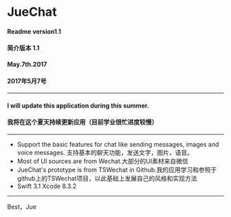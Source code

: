 # JueChat
 #### Readme version1.1
 #### 简介版本 1.1
 #### May.7th.2017
 #### 2017年5月7号
 ****
 #### I will update this application during this summer.
 #### 我将在这个夏天持续更新应用（目前学业很忙进度较慢）
 ****
 * Support the basic features for chat like sending messages, images and voice messages. 支持基本的聊天功能，发送文字，图片，语音。
 * Most of UI sources are from Wechat.大部分的UI素材来自微信
 * JueChat's prototype is from TSWechat in Github.我的应用学习和参照于github上的TSWechat项目，以此基础上发展自己的风格和实现方法
 * Swift 3.1 Xcode 8.3.2
 ****
 Best，Jue

